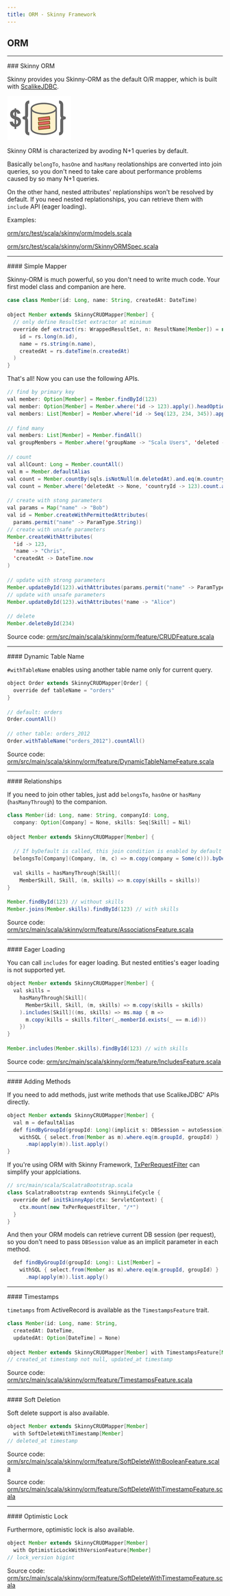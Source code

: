 ```yaml
---
title: ORM - Skinny Framework
---
```


## ORM

<hr/>
### Skinny ORM

Skinny provides you Skinny-ORM as the default O/R mapper, which is built with [ScalikeJDBC](https://github.com/scalikejdbc/scalikejdbc).

![Logo](images/scalikejdbc.png)

Skinny ORM is characterized by avoding N+1 queries by default. 

Basically `belongTo`, `hasOne` and `hasMany` reolationships are converted into join queries, so you don't need to take care about performance problems caused by so many N+1 queries.

On the other hand, nested attributes' replationships won't be resolved by default. If you need nested replationships, you can retrieve them with `include` API (eager loading).

Examples:

[orm/src/test/scala/skinny/orm/models.scala](https://github.com/skinny-framework/skinny-framework/blob/master/orm/src/test/scala/skinny/orm/models.scala)

[orm/src/test/scala/skinny/orm/SkinnyORMSpec.scala](https://github.com/skinny-framework/skinny-framework/blob/master/orm/src/test/scala/skinny/orm/SkinnyORMSpec.scala)

<hr/>
#### Simple Mapper

Skinny-ORM is much powerful, so you don't need to write much code. Your first model class and companion are here.

```java
case class Member(id: Long, name: String, createdAt: DateTime)

object Member extends SkinnyCRUDMapper[Member] {
  // only define ResultSet extractor at minimum
  override def extract(rs: WrappedResultSet, n: ResultName[Member]) = new Member(
    id = rs.long(n.id),
    name = rs.string(n.name),
    createdAt = rs.dateTime(n.createdAt)
  )
}
```

That's all! Now you can use the following APIs.

```java
// find by primary key
val member: Option[Member] = Member.findById(123)
val member: Option[Member] = Member.where('id -> 123).apply().headOption
val members: List[Member] = Member.where('id -> Seq(123, 234, 345)).apply()

// find many
val members: List[Member] = Member.findAll()
val groupMembers = Member.where('groupName -> "Scala Users", 'deleted -> false).apply()

// count
val allCount: Long = Member.countAll()
val m = Member.defaultAlias
val count = Member.countBy(sqls.isNotNull(m.deletedAt).and.eq(m.countryId, 123))
val count = Member.where('deletedAt -> None, 'countryId -> 123).count.apply()

// create with stong parameters
val params = Map("name" -> "Bob")
val id = Member.createWithPermittedAttributes(
  params.permit("name" -> ParamType.String))
// create with unsafe parameters
Member.createWithAttributes(
  'id -> 123,
  'name -> "Chris",
  'createdAt -> DateTime.now
)

// update with strong parameters
Member.updateById(123).withAttributes(params.permit("name" -> ParamType.String))
// update with unsafe parameters
Member.updateById(123).withAttributes('name -> "Alice")

// delete
Member.deleteById(234)
```

Source code: [orm/src/main/scala/skinny/orm/feature/CRUDFeature.scala](https://github.com/skinny-framework/skinny-framework/blob/master/orm/src/main/scala/skinny/orm/feature/CRUDFeature.scala)

<hr/>
#### Dynamic Table Name

`#withTableName` enables using another table name only for current query.

```java
object Order extends SkinnyCRUDMapper[Order] {
  override def tableName = "orders"
}

// default: orders
Order.countAll()

// other table: orders_2012
Order.withTableName("orders_2012").countAll()
```

Source code: [orm/src/main/scala/skinny/orm/feature/DynamicTableNameFeature.scala](https://github.com/skinny-framework/skinny-framework/blob/master/orm/src/main/scala/skinny/orm/feature/DynamicTableNameFeature.scala)

<hr/>
#### Relationships

If you need to join other tables, just add `belongsTo`, `hasOne` or `hasMany` (`hasManyThrough`) to the companion.

```java
class Member(id: Long, name: String, companyId: Long,
  company: Option[Company] = None, skills: Seq[Skill] = Nil)

object Member extends SkinnyCRUDMapper[Member] {

  // If byDefault is called, this join condition is enabled by default
  belongsTo[Company](Company, (m, c) => m.copy(company = Some(c))).byDefault

  val skills = hasManyThrough[Skill](
    MemberSkill, Skill, (m, skills) => m.copy(skills = skills))
}

Member.findById(123) // without skills
Member.joins(Member.skills).findById(123) // with skills
```

Source code: [orm/src/main/scala/skinny/orm/feature/AssociationsFeature.scala](https://github.com/skinny-framework/skinny-framework/blob/master/orm/src/main/scala/skinny/orm/feature/AssociationsFeature.scala)

<hr/>
#### Eager Loading

You can call `includes` for eager loading. But nested entities's eager loading is not supported yet.

```java
object Member extends SkinnyCRUDMapper[Member] {
  val skills =
    hasManyThrough[Skill](
      MemberSkill, Skill, (m, skills) => m.copy(skills = skills)
    ).includes[Skill]((ms, skills) => ms.map { m =>
      m.copy(kills = skills.filter(_.memberId.exists(_ == m.id)))
    })
}

Member.includes(Member.skills).findById(123) // with skills
```

Source code: [orm/src/main/scala/skinny/orm/feature/IncludesFeature.scala](https://github.com/skinny-framework/skinny-framework/blob/master/orm/src/main/scala/skinny/orm/feature/IncludesFeature.scala)

<hr/>
#### Adding Methods

If you need to add methods, just write methods that use ScalikeJDBC' APIs directly.

```java
object Member extends SkinnyCRUDMapper[Member] {
  val m = defaultAlias
  def findByGroupId(groupId: Long)(implicit s: DBSession = autoSession): List[Member] =
    withSQL { select.from(Member as m).where.eq(m.groupId, groupId) }
      .map(apply(m)).list.apply()
}
```

If you're using ORM with Skinny Framework,
[TxPerRequestFilter](https://github.com/skinny-framework/skinny-framework/blob/master/orm/src/main/scala/skinny/servlet/TxPerRequestFilter.scala) can simplify your applciations.

```java
// src/main/scala/ScalatraBootstrap.scala
class ScalatraBootstrap exntends SkinnyLifeCycle {
  override def initSkinnyApp(ctx: ServletContext) {
    ctx.mount(new TxPerRequestFilter, "/*")
  }
}
```

And then your ORM models can retrieve current DB session (per request), so you don't need to pass `DBSession` value as an implicit parameter in each method.

```java
  def findByGroupId(groupId: Long): List[Member] =
    withSQL { select.from(Member as m).where.eq(m.groupId, groupId) }
      .map(apply(m)).list.apply()
```


<hr/>
#### Timestamps

`timetamps` from ActiveRecord is available as the `TimestampsFeature` trait.

```java
class Member(id: Long, name: String,
  createdAt: DateTime,
  updatedAt: Option[DateTime] = None)

object Member extends SkinnyCRUDMapper[Member] with TimestampsFeature[Member]
// created_at timestamp not null, updated_at timestamp
```

Source code: [orm/src/main/scala/skinny/orm/feature/TimestampsFeature.scala](https://github.com/skinny-framework/skinny-framework/blob/master/orm/src/main/scala/skinny/orm/feature/TimestampsFeature.scala)

<hr/>
#### Soft Deletion

Soft delete support is also available.

```java
object Member extends SkinnyCRUDMapper[Member]
  with SoftDeleteWithTimestamp[Member]
// deleted_at timestamp
```

Source code: [orm/src/main/scala/skinny/orm/feature/SoftDeleteWithBooleanFeature.scala](https://github.com/skinny-framework/skinny-framework/blob/master/orm/src/main/scala/skinny/orm/feature/SoftDeleteWithBooleanFeature.scala)

Source code: [orm/src/main/scala/skinny/orm/feature/SoftDeleteWithTimestampFeature.scala](https://github.com/skinny-framework/skinny-framework/blob/master/orm/src/main/scala/skinny/orm/feature/SoftDeleteWithTimestampFeature.scala)

<hr/>
#### Optimistic Lock

Furthermore, optimistic lock is also available.

```java
object Member extends SkinnyCRUDMapper[Member]
  with OptimisticLockWithVersionFeature[Member]
// lock_version bigint
```

Source code: [orm/src/main/scala/skinny/orm/feature/SoftDeleteWithTimestampFeature.scala](https://github.com/skinny-framework/skinny-framework/blob/master/orm/src/main/scala/skinny/orm/feature/TimestampsFeature.scala)

